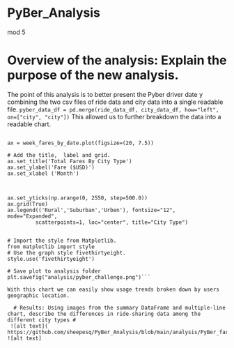 # PyBer_Analysis
mod 5

# Overview of the analysis: Explain the purpose of the new analysis. #
  The point of this analysis is to better present the Pyber driver date  y combining the two csv files of ride data and city data into a single readable file.
  `
  pyber_data_df = pd.merge(ride_data_df, city_data_df, how="left", on=["city", "city"])
  `
This allowed us to further breakdown the data into a readable chart.
```# 8. Using the object-oriented interface method, plot the resample DataFrame using the df.plot() function. 

ax = week_fares_by_date.plot(figsize=(20, 7.5))

# Add the title,  label and grid.
ax.set_title('Total Fares By City Type')
ax.set_ylabel('Fare ($USD)')
ax.set_xlabel ('Month')



ax.set_yticks(np.arange(0, 2550, step=500.0))
ax.grid(True)
ax.legend(('Rural','Suburban','Urben'), fontsize="12", mode="Expanded",
         scatterpoints=1, loc="center", title="City Type")


# Import the style from Matplotlib.
from matplotlib import style
# Use the graph style fivethirtyeight.
style.use('fivethirtyeight')

# Save plot to analysis folder
plt.savefig("analysis/pyber_challenge.png")```

With this chart we can easily show usage trends broken down by users geographic location.

  # Results: Using images from the summary DataFrame and multiple-line chart, describe the differences in ride-sharing data among the different city types #
 ![alt text]( https://github.com/sheepesq/PyBer_Analysis/blob/main/analysis/PyBer_fare_summary..png)
![alt text]
